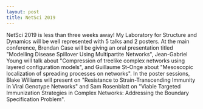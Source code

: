 ```yaml
---
layout: post
title: NetSci 2019
---
```


NetSci 2019 is less than three weeks away! My Laboratory for Structure and Dynamics will be well represented with 5 talks and 2 posters. At the main conference, Brendan Case will be giving an oral presentation titled "Modelling Disease Spillover Using Multipartite Networks", Jean-Gabriel Young will talk about "Compression of treelike complex networks using layered configuration models", and Guillaume St-Onge about "Mesoscopic localization of spreading processes on networks". In the poster sessions, Blake Williams will present on "Resistance to Strain-Transcending Immunity in Viral Genotype Networks" and Sam Rosenblatt on "Viable Targeted Immunization Strategies in Complex Networks: Addressing the Boundary Specification Problem".
